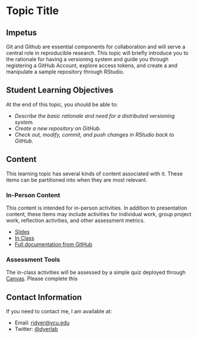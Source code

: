 # Topic Title


## Impetus

Git and Github are essential components for collaboration and will serve a central role in reproducible research.  This topic will briefly introduce you to the rationale for having a versioning system and guide you through registering a GitHub Account, explore access tokens, and create a and manipulate a sample repository through RStudio.

## Student Learning Objectives

At the end of this topic, you should be able to:  
 - *Describe the basic rationale and need for a distributed versioning system.* 
 - *Create a new repository on GitHub.*
 - *Check out, modify, commit, and push changes in RStudio back to GitHub.* 

## Content 

This learning topic has several kinds of content associated with it.  These items can be partitioned into when they are most relevant.  

### In-Person Content

This content is intended for in-person activities. In addition to presentation content, these items may include activities for individual work, group project work, reflection activities, and other assessment metrics.  
   - [Slides](https://dyerlabteaching.github.io/Git-and-Github/slides.html)  
   - [In Class](https://dyerlabteaching.github.io/Git-and-Github/in-class.html)  
   - [Full documentation from GitHub](https://docs.github.com/en)  

### Assessment Tools

The in-class activities will be assessed by a simple quiz deployed through [Canvas](https://canvas.vcu.edu).  Please complete this 

## Contact Information

If you need to contact me, I am available at:  
 - Email: rjdyer@vcu.edu
 - Twitter: [@dyerlab](https://twitter.com/dyerlab/)
